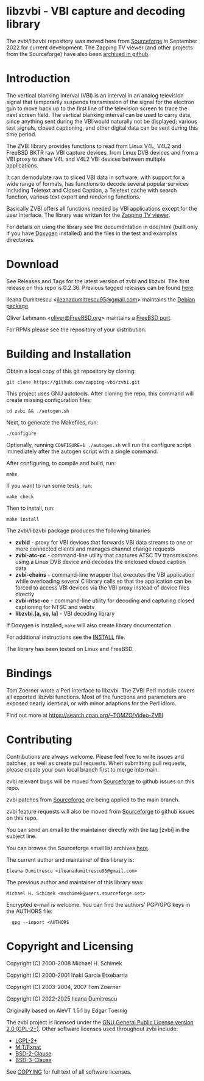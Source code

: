 
  libzvbi - VBI capture and decoding library
  ==========================================

  The zvbi/libzvbi repository was moved here from [Sourceforge](https://sourceforge.net/projects/zapping) in September 2022 for current development. The Zapping TV viewer (and other projects from the Sourceforge) have also been [archived in github](https://github.com/zapping-vbi/vbi-archive).



  Introduction
  ============

  The vertical blanking interval (VBI) is an interval in an analog
  television signal that temporarily suspends transmission of the
  signal for the electron gun to move back up to the first line of the
  television screen to trace the next screen field. The vertical
  blanking interval can be used to carry data, since anything sent
  during the VBI would naturally not be displayed; various test
  signals, closed captioning, and other digital data can be sent
  during this time period.

  The ZVBI library provides functions to read from Linux V4L, V4L2 and
  FreeBSD BKTR raw VBI capture devices, from Linux DVB devices and
  from a VBI proxy to share V4L and V4L2 VBI devices between multiple
  applications.

  It can demodulate raw to sliced VBI data in software, with support
  for a wide range of formats, has functions to decode several popular
  services including Teletext and Closed Caption, a Teletext cache
  with search function, various text export and rendering functions.

  Basically ZVBI offers all functions needed by VBI applications
  except for the user interface. The library was written for the
  [Zapping TV viewer](https://zapping.sourceforge.net).

  For details on using the library see the documentation in doc/html
  (built only if you have [Doxygen](https://www.doxygen.org/) installed)
  and the files in the test and examples directories.

  Download
  ========

  See Releases and Tags for the latest version of zvbi and libzvbi. The first release on this repo is 0.2.36. Previous tagged releases can be found [here](https://github.com/zapping-vbi/vbi-archive).

  Ileana Dumitrescu \<ileanadumitrescu95@gmail.com\> maintains the [Debian package](https://packages.debian.org/source/zvbi).

  Oliver Lehmann \<oliver@FreeBSD.org\> maintains a [FreeBSD port](https://www.freebsd.org/cgi/ports.cgi?query=libzvbi).

  For RPMs please see the repository of your distribution.


  Building and Installation
  =========================

  Obtain a local copy of this git repository by cloning:

    git clone https://github.com/zapping-vbi/zvbi.git
  
  This project uses GNU autotools. After cloning the repo, this command will create missing configuration files:
  
    cd zvbi && ./autogen.sh
  
  Next, to generate the Makefiles, run:

    ./configure
  
  Optionally, running `CONFIGURE=1 ./autogen.sh` will run the configure script immediately after the autogen script with a single command.
  
  After configuring, to compile and build, run:
  
    make
  
  If you want to run some tests, run:
  
    make check
  
  Then to install, run:
  
    make install

  The zvbi/libzvbi package produces the following binaries:
  
  * **zvbid** - proxy for VBI devices that forwards VBI data streams to one or more connected clients and manages channel change requests
  * **zvbi-atc-cc** - command-line utility that captures ATSC TV transmissions using a Linux DVB device and decodes the enclosed closed caption data
  * **zvbi-chains** - command-line wrapper that executes the VBI application while overloading several C library calls so that the application can be forced to access VBI devices via the VBI proxy instead of device files directly
  * **zvbi-ntsc-cc** - command-line utility for decoding and capturing closed captioning for NTSC and webtv
  * **libzvbi.[a, so, la]** - VBI decoding library
  
  If Doxygen is installed, `make` will also create library documentation.
  
  For additional instructions see the [INSTALL](https://github.com/zapping-vbi/zvbi/blob/main/INSTALL) file.

  The library has been tested on Linux and FreeBSD.

  Bindings
  ========

  Tom Zoerner wrote a Perl interface to libzvbi. The ZVBI Perl module
  covers all exported libzvbi functions. Most of the functions and
  parameters are exposed nearly identical, or with minor adaptions for
  the Perl idiom.

  Find out more at https://search.cpan.org/~TOMZO/Video-ZVBI

  Contributing
  ============

  Contributions are always welcome. Please feel free to write issues and patches, as well as create pull requests. When submitting pull requests, please create your own local branch first to merge into main.
  
  zvbi relevant bugs will be moved from [Sourceforge](https://sourceforge.net/p/zapping/bugs/) to github issues on this repo.

  zvbi patches from [Sourceforge](https://sourceforge.net/p/zapping/patches/) are being applied to the main branch.

  zvbi feature requests will also be moved from [Sourceforge](https://sourceforge.net/p/zapping/feature-requests/) to github issues on this repo.

  You can send an email to the maintainer directly with the tag \[zvbi\] in the subject line.

  You can browse the Sourceforge email list archives [here](http://sourceforge.net/mailarchive/forum.php?forum_name=zapping-misc).

  The current author and maintainer of this library is:

    Ileana Dumitrescu <ileanadumitrescu95@gmail.com>
  
  The previous author and maintainer of this library was:

    Michael H. Schimek <mschimek@users.sourceforge.net>

  Encrypted e-mail is welcome. You can find the authors' PGP/GPG keys in the
  AUTHORS file:

      gpg --import <AUTHORS


  Copyright and Licensing
  =======================

  Copyright (C) 2000-2008 Michael H. Schimek

  Copyright (C) 2000-2001 Iñaki García Etxebarria

  Copyright (C) 2003-2004, 2007 Tom Zoerner

  Copyright (C) 2022-2025 Ileana Dumitrescu

  Originally based on AleVT 1.5.1 by Edgar Toernig

  The zvbi project is licensed under the [GNU General Public License version 2.0 (GPL-2+)](https://www.gnu.org/licenses/old-licenses/gpl-2.0.html). Other software licenses used throughout zvbi include:
  
  * [LGPL-2+](https://www.gnu.org/licenses/old-licenses/lgpl-2.1.html)
  * [MIT/Expat](https://opensource.org/licenses/MIT)
  * [BSD-2-Clause](https://opensource.org/licenses/BSD-2-Clause)
  * [BSD-3-Clause](https://opensource.org/licenses/BSD-3-Clause)
  
  See [COPYING](https://github.com/zapping-vbi/zvbi/blob/main/COPYING.md) for full text of all software licenses.
